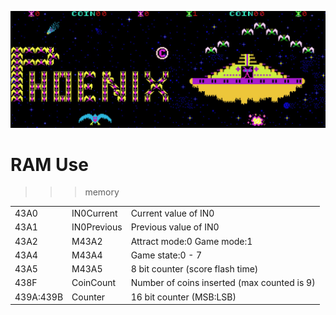 ![RAM](Phoenix.jpg)

# RAM Use

>>> memory

| | | |
| --- | --- | --- |
| 43A0      | IN0Current           | Current value of IN0     |
| 43A1      | IN0Previous          | Previous value of IN0    |
| 43A2      | M43A2                | Attract mode:0 Game mode:1 |
| 43A4      | M43A4                | Game state:0 - 7 |
| 43A5      | M43A5                | 8 bit counter (score flash time) |
| 438F      | CoinCount            | Number of coins inserted (max counted is 9) |
| 439A:439B | Counter              | 16 bit counter (MSB:LSB) |